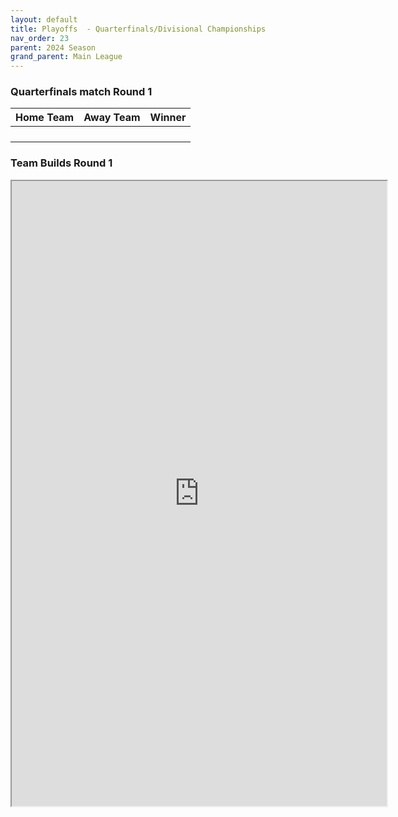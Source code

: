 ```yaml
---
layout: default
title: Playoffs  - Quarterfinals/Divisional Championships
nav_order: 23
parent: 2024 Season
grand_parent: Main League
---
```


### Quarterfinals match Round 1

| Home Team       | Away Team    | Winner       |
|:----------------|:-------------|:-------------|
|            |       |       |
|        |       |       |
|  |        |        |
|         |  |  |




### Team Builds Round 1 

<iframe width=600 height=1000 scrolling="yes" src="https://docs.google.com/document/d/e/2PACX-1vRZ5zXqE6zTnyUFrsBWvimHeCELi32gO51WObnb9axJyO6nFv7kleqNNXa1OMgqVOxPrqFWik_oc_M1/pub?embedded=true"></iframe>
